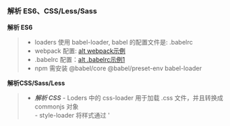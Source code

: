 ### 解析 ES6、CSS/Less/Sass

**解析 ES6**
> + loaders 使用 babel-loader, babel 的配置文件是: .babelrc  
> + webpack 配置: [alt webpack示例](../images/case01_a.png)  
> + .babelrc 配置：[alt .babelrc示例1](../images/case01_b.png)
> + npm 需安装 @babel/core @babel/preset-env babel-loader

**解析CSS/Sass/Less**
> + ***解析 CSS***
    - Loders 中的 css-loader 用于加载 .css 文件，并且转换成 commonjs 对象  
    - style-loader 将样式通过 '<style>' 标签插入到 head 中  
    - webpack 配置：[alt webpack 示例](../images/case01_c.png)  
    - npm 安装：style-loader、css-loader  
> + ***解析 LESS***
    - less-loader 用于将 less 转换成 css
    - webpack 配置：[alt webpack 示例](../images/case01_d.png) 
    - npm 安装: less-loader